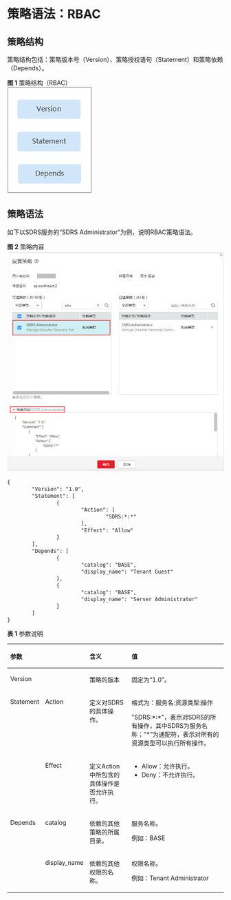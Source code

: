 # 策略语法：RBAC<a name="vss_01_0120"></a>

## 策略结构<a name="zh-cn_topic_0169881971_zh-cn_topic_0169425416_section96721439267"></a>

策略结构包括：策略版本号（Version）、策略授权语句（Statement）和策略依赖（Depends）。

**图 1**  策略结构（RBAC）<a name="zh-cn_topic_0169881971_zh-cn_topic_0169425416_fig288933182617"></a>  
![](figures/策略结构（RBAC）.png "策略结构（RBAC）")

## 策略语法<a name="zh-cn_topic_0169881971_zh-cn_topic_0169425416_section76852310268"></a>

如下以SDRS服务的“SDRS Administrator“为例，说明RBAC策略语法。

**图 2**  策略内容<a name="zh-cn_topic_0169881971_zh-cn_topic_0169425416_fig16534154617489"></a>  
![](figures/策略内容.png "策略内容")

```
{ 
        "Version": "1.0", 
        "Statement": [ 
                { 
                        "Action": [ 
                                "SDRS:*:*" 
                        ], 
                        "Effect": "Allow" 
                } 
        ], 
        "Depends": [ 
                { 
                        "catalog": "BASE", 
                        "display_name": "Tenant Guest" 
                }, 
                { 
                        "catalog": "BASE", 
                        "display_name": "Server Administrator" 
                } 
        ] 
}
```

**表 1**  参数说明

<a name="zh-cn_topic_0169881971_zh-cn_topic_0169425416_table1968910332618"></a>
<table><thead align="left"><tr id="zh-cn_topic_0169881971_zh-cn_topic_0169425416_row128903372615"><th class="cellrowborder" colspan="2" valign="top" id="mcps1.2.5.1.1"><p id="zh-cn_topic_0169881971_zh-cn_topic_0169425416_p2089010392616"><a name="zh-cn_topic_0169881971_zh-cn_topic_0169425416_p2089010392616"></a><a name="zh-cn_topic_0169881971_zh-cn_topic_0169425416_p2089010392616"></a>参数</p>
</th>
<th class="cellrowborder" valign="top" id="mcps1.2.5.1.2"><p id="zh-cn_topic_0169881971_zh-cn_topic_0169425416_p1889019332617"><a name="zh-cn_topic_0169881971_zh-cn_topic_0169425416_p1889019332617"></a><a name="zh-cn_topic_0169881971_zh-cn_topic_0169425416_p1889019332617"></a>含义</p>
</th>
<th class="cellrowborder" valign="top" id="mcps1.2.5.1.3"><p id="zh-cn_topic_0169881971_zh-cn_topic_0169425416_p188911392611"><a name="zh-cn_topic_0169881971_zh-cn_topic_0169425416_p188911392611"></a><a name="zh-cn_topic_0169881971_zh-cn_topic_0169425416_p188911392611"></a>值</p>
</th>
</tr>
</thead>
<tbody><tr id="zh-cn_topic_0169881971_zh-cn_topic_0169425416_row17891153122617"><td class="cellrowborder" colspan="2" valign="top" headers="mcps1.2.5.1.1 "><p id="zh-cn_topic_0169881971_zh-cn_topic_0169425416_p28912312617"><a name="zh-cn_topic_0169881971_zh-cn_topic_0169425416_p28912312617"></a><a name="zh-cn_topic_0169881971_zh-cn_topic_0169425416_p28912312617"></a>Version</p>
</td>
<td class="cellrowborder" valign="top" headers="mcps1.2.5.1.2 "><p id="zh-cn_topic_0169881971_zh-cn_topic_0169425416_p1289110310267"><a name="zh-cn_topic_0169881971_zh-cn_topic_0169425416_p1289110310267"></a><a name="zh-cn_topic_0169881971_zh-cn_topic_0169425416_p1289110310267"></a>策略的版本</p>
</td>
<td class="cellrowborder" valign="top" headers="mcps1.2.5.1.3 "><p id="zh-cn_topic_0169881971_zh-cn_topic_0169425416_p5891731262"><a name="zh-cn_topic_0169881971_zh-cn_topic_0169425416_p5891731262"></a><a name="zh-cn_topic_0169881971_zh-cn_topic_0169425416_p5891731262"></a>固定为<span class="parmvalue" id="zh-cn_topic_0169881971_zh-cn_topic_0169425416_parmvalue142284714307"><a name="zh-cn_topic_0169881971_zh-cn_topic_0169425416_parmvalue142284714307"></a><a name="zh-cn_topic_0169881971_zh-cn_topic_0169425416_parmvalue142284714307"></a>“1.0”</span>。</p>
</td>
</tr>
<tr id="zh-cn_topic_0169881971_zh-cn_topic_0169425416_row14891143152611"><td class="cellrowborder" rowspan="2" valign="top" width="8.04080408040804%" headers="mcps1.2.5.1.1 "><p id="zh-cn_topic_0169881971_zh-cn_topic_0169425416_p20891232263"><a name="zh-cn_topic_0169881971_zh-cn_topic_0169425416_p20891232263"></a><a name="zh-cn_topic_0169881971_zh-cn_topic_0169425416_p20891232263"></a>Statement</p>
</td>
<td class="cellrowborder" valign="top" width="10.561056105610561%" headers="mcps1.2.5.1.1 "><p id="zh-cn_topic_0169881971_zh-cn_topic_0169425416_p14891103112610"><a name="zh-cn_topic_0169881971_zh-cn_topic_0169425416_p14891103112610"></a><a name="zh-cn_topic_0169881971_zh-cn_topic_0169425416_p14891103112610"></a>Action</p>
</td>
<td class="cellrowborder" valign="top" width="24.052405240524052%" headers="mcps1.2.5.1.2 "><p id="zh-cn_topic_0169881971_zh-cn_topic_0169425416_p11891033267"><a name="zh-cn_topic_0169881971_zh-cn_topic_0169425416_p11891033267"></a><a name="zh-cn_topic_0169881971_zh-cn_topic_0169425416_p11891033267"></a>定义对SDRS的具体操作。</p>
</td>
<td class="cellrowborder" valign="top" width="57.34573457345735%" headers="mcps1.2.5.1.3 "><p id="zh-cn_topic_0169881971_zh-cn_topic_0169425416_p1891331269"><a name="zh-cn_topic_0169881971_zh-cn_topic_0169425416_p1891331269"></a><a name="zh-cn_topic_0169881971_zh-cn_topic_0169425416_p1891331269"></a>格式为：服务名:资源类型:操作</p>
<p id="zh-cn_topic_0169881971_zh-cn_topic_0169425416_p289173112619"><a name="zh-cn_topic_0169881971_zh-cn_topic_0169425416_p289173112619"></a><a name="zh-cn_topic_0169881971_zh-cn_topic_0169425416_p289173112619"></a>"SDRS:*:*"，表示对SDRS的所有操作，其中SDRS为服务名称；“*”为通配符，表示对所有的资源类型可以执行所有操作。</p>
</td>
</tr>
<tr id="zh-cn_topic_0169881971_zh-cn_topic_0169425416_row98919352615"><td class="cellrowborder" valign="top" headers="mcps1.2.5.1.1 "><p id="zh-cn_topic_0169881971_zh-cn_topic_0169425416_p11891203172614"><a name="zh-cn_topic_0169881971_zh-cn_topic_0169425416_p11891203172614"></a><a name="zh-cn_topic_0169881971_zh-cn_topic_0169425416_p11891203172614"></a>Effect</p>
</td>
<td class="cellrowborder" valign="top" headers="mcps1.2.5.1.1 "><p id="zh-cn_topic_0169881971_zh-cn_topic_0169425416_p1689123172617"><a name="zh-cn_topic_0169881971_zh-cn_topic_0169425416_p1689123172617"></a><a name="zh-cn_topic_0169881971_zh-cn_topic_0169425416_p1689123172617"></a>定义Action中所包含的具体操作是否允许执行。</p>
</td>
<td class="cellrowborder" valign="top" headers="mcps1.2.5.1.2 "><a name="zh-cn_topic_0169881971_zh-cn_topic_0169425416_ul48911237264"></a><a name="zh-cn_topic_0169881971_zh-cn_topic_0169425416_ul48911237264"></a><ul id="zh-cn_topic_0169881971_zh-cn_topic_0169425416_ul48911237264"><li>Allow：允许执行。</li><li>Deny：不允许执行。</li></ul>
</td>
</tr>
<tr id="zh-cn_topic_0169881971_zh-cn_topic_0169425416_row18911338261"><td class="cellrowborder" rowspan="2" valign="top" width="8.04080408040804%" headers="mcps1.2.5.1.1 "><p id="zh-cn_topic_0169881971_zh-cn_topic_0169425416_p28913322614"><a name="zh-cn_topic_0169881971_zh-cn_topic_0169425416_p28913322614"></a><a name="zh-cn_topic_0169881971_zh-cn_topic_0169425416_p28913322614"></a>Depends</p>
</td>
<td class="cellrowborder" valign="top" width="10.561056105610561%" headers="mcps1.2.5.1.1 "><p id="zh-cn_topic_0169881971_zh-cn_topic_0169425416_p68918316262"><a name="zh-cn_topic_0169881971_zh-cn_topic_0169425416_p68918316262"></a><a name="zh-cn_topic_0169881971_zh-cn_topic_0169425416_p68918316262"></a>catalog</p>
</td>
<td class="cellrowborder" valign="top" width="24.052405240524052%" headers="mcps1.2.5.1.2 "><p id="zh-cn_topic_0169881971_zh-cn_topic_0169425416_p6891832261"><a name="zh-cn_topic_0169881971_zh-cn_topic_0169425416_p6891832261"></a><a name="zh-cn_topic_0169881971_zh-cn_topic_0169425416_p6891832261"></a>依赖的其他策略的所属目录。</p>
</td>
<td class="cellrowborder" valign="top" width="57.34573457345735%" headers="mcps1.2.5.1.3 "><p id="zh-cn_topic_0169881971_zh-cn_topic_0169425416_p68911537269"><a name="zh-cn_topic_0169881971_zh-cn_topic_0169425416_p68911537269"></a><a name="zh-cn_topic_0169881971_zh-cn_topic_0169425416_p68911537269"></a>服务名称。</p>
<p id="zh-cn_topic_0169881971_zh-cn_topic_0169425416_p88911033262"><a name="zh-cn_topic_0169881971_zh-cn_topic_0169425416_p88911033262"></a><a name="zh-cn_topic_0169881971_zh-cn_topic_0169425416_p88911033262"></a>例如：BASE</p>
</td>
</tr>
<tr id="zh-cn_topic_0169881971_zh-cn_topic_0169425416_row989163172617"><td class="cellrowborder" valign="top" headers="mcps1.2.5.1.1 "><p id="zh-cn_topic_0169881971_zh-cn_topic_0169425416_p128919317263"><a name="zh-cn_topic_0169881971_zh-cn_topic_0169425416_p128919317263"></a><a name="zh-cn_topic_0169881971_zh-cn_topic_0169425416_p128919317263"></a>display_name</p>
</td>
<td class="cellrowborder" valign="top" headers="mcps1.2.5.1.1 "><p id="zh-cn_topic_0169881971_zh-cn_topic_0169425416_p58911302615"><a name="zh-cn_topic_0169881971_zh-cn_topic_0169425416_p58911302615"></a><a name="zh-cn_topic_0169881971_zh-cn_topic_0169425416_p58911302615"></a>依赖的其他权限的名称。</p>
</td>
<td class="cellrowborder" valign="top" headers="mcps1.2.5.1.2 "><p id="zh-cn_topic_0169881971_zh-cn_topic_0169425416_p1789212318265"><a name="zh-cn_topic_0169881971_zh-cn_topic_0169425416_p1789212318265"></a><a name="zh-cn_topic_0169881971_zh-cn_topic_0169425416_p1789212318265"></a>权限名称。</p>
<p id="zh-cn_topic_0169881971_zh-cn_topic_0169425416_p48928382619"><a name="zh-cn_topic_0169881971_zh-cn_topic_0169425416_p48928382619"></a><a name="zh-cn_topic_0169881971_zh-cn_topic_0169425416_p48928382619"></a>例如：Tenant Administrator</p>
</td>
</tr>
</tbody>
</table>

